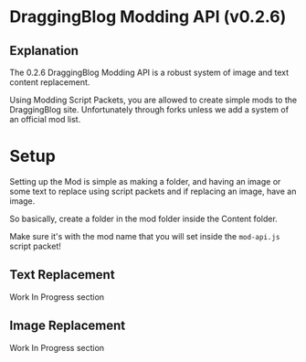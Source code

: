 # DraggingBlog Modding API (v0.2.6)
## Explanation
The 0.2.6 DraggingBlog Modding API is a robust
system of image and text content replacement.

Using Modding Script Packets,
you are allowed to create simple mods to the DraggingBlog site.
Unfortunately through forks unless 
we add a system of an official mod list.

# Setup
Setting up the Mod is simple as making a folder,
and having an image or some text to replace using script packets and if replacing an image, 
have an image.

So basically, create a folder in the mod folder inside the Content folder.

Make sure it's with the mod name that you will set inside the ``mod-api.js`` script packet!

## Text Replacement
Work In Progress section

## Image Replacement
Work In Progress section
